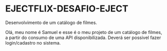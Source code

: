 # EJECTFLIX-DESAFIO-EJECT
 Desenvolvimento de um catálogo de filmes.

Olá, meu nome é Samuel e esse é o meu projeto de um catálogo de filmes,
a partir do consumo de uma API disponibilizada. Deverá ser possivel fazer
login/cadastro no sistema.